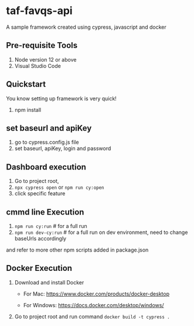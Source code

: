 # taf-favqs-api

A sample framework created using cypress, javascript and docker

## Pre-requisite Tools

1. Node version 12 or above
2. Visual Studio Code

## Quickstart

You know setting up framework is very quick!

1. npm install

## set baseurl and apiKey

1. go to cypress.config.js file
2. set baseurl, apiKey, login and password

## Dashboard execution

1. Go to project root,
2. `npx cypress open` or `npm run cy:open`
3. click specific feature

## cmmd line Execution

1. `npm run cy:run`           # for a full run
2. `npm run dev-cy:run`       # for a full run on dev environment, need to change baseUrls accordingly

and refer to more other npm scripts added in package.json


## Docker Execution

1. Download and install Docker

   - For Mac: https://www.docker.com/products/docker-desktop

   - For Windows: https://docs.docker.com/desktop/windows/

2. Go to project root and run command `docker build -t cypress .`


